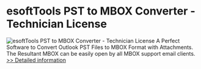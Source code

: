 # esoftTools PST to MBOX Converter - Technician License
![esoftTools PST to MBOX Converter - Technician License](https://mycommerce.akamaized.net/api/pimages/P301004578/BIG/301004578.PNG)
A Perfect Software to Convert Outlook PST Files to MBOX Format with Attachments. The Resultant MBOX can be easily open by all MBOX support email clients.
[>> Detailed information](https://secure.shareit.com/shareit/product.html?productid=301004578&affiliateid=200057808)